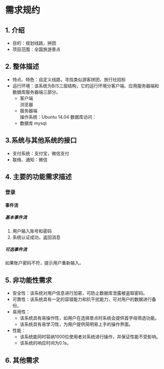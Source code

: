 # 需求规约

## 1. 介绍
+ 目的：规划线路，拼团
+ 项目范围：全国旅游景点

## 2. 整体描述
+ 特点、特色：自定义线路，寻找类似游客拼团，旅行社招标
+ 运行环境：该系统为B/S三层结构，它的运行环境分客户端、应用服务器端和数据库服务器端三部分。 
	+ 客户端  
		浏览器
	+ 服务器端  
		操作系统：Ubuntu 14.04
		数据库访问：
	+ 数据库
		mysql		 
	
## 3.系统与其他系统的接口
+ 支付系统：支付宝，微信支付
+ 联络、通知：微信

## 4. 主要的功能需求描述
### 登录
#### 事件流
##### 基本事件流
1. 用户输入账号和密码
2. 系统认证成功，返回消息

##### 可选事件流
如果账户密码不符，提示用户重新输入。

## 5. 非功能性需求
+ 安全性：该系统对用户信息进行加密，可防止数据库泄露被盗取密码。
+ 可靠性：该系统具有一定的容错能力和抗干扰能力，可对用户的数据进行备份。
+ 易用性：
  +  该系统具有易操作性，如用户在选择景点时系统会提供首字母筛选功能。
  +  该系统具有易学习性，为用户提供简明易上手的操作界面。
+ 性能：
  + 该系统能同时容纳1000位使用者对系统进行操作，并保证性能不受影响。
  + 该系统的响应时间为0.1s。

## 6. 其他需求
